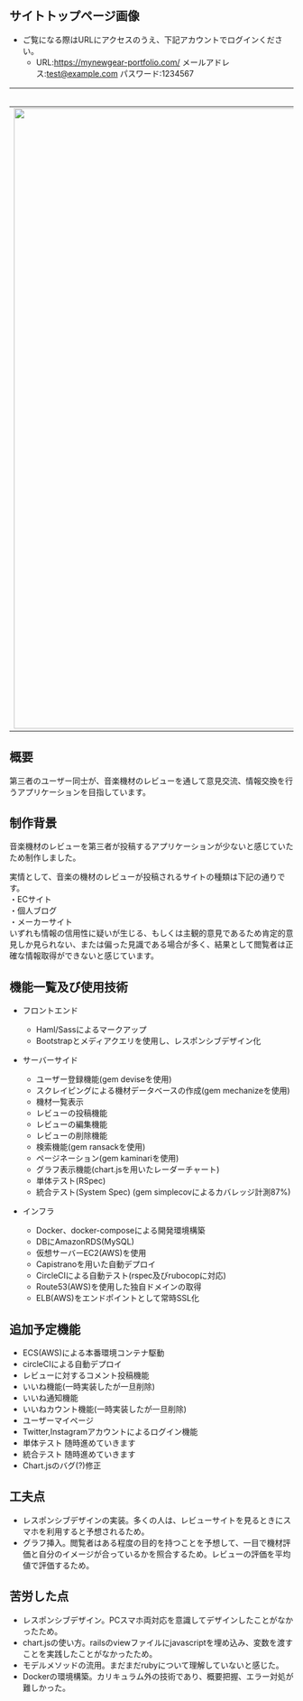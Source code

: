 ## サイトトップページ画像
* ご覧になる際はURLにアクセスのうえ、下記アカウントでログインください。
  * URL:https://mynewgear-portfolio.com/ メールアドレス:test@example.com      パスワード:1234567  
  
|PCサイズ|iPadサイズ|iPhoneサイズ|
|---|---|---|
|<img width="1100" src="https://i.gyazo.com/11582041f79f97be303cf36647b7b703.jpg">|<img width="600"  src="https://i.gyazo.com/db4948a05ea895277af0a0a822169aff.png">|<img width="400" src="https://i.gyazo.com/e4d4f890ac69e57e097b505952c0e597.png">

## 概要  
第三者のユーザー同士が、音楽機材のレビューを通して意見交流、情報交換を行うアプリケーションを目指しています。

## 制作背景
音楽機材のレビューを第三者が投稿するアプリケーションが少ないと感じていたため制作しました。

実情として、音楽の機材のレビューが投稿されるサイトの種類は下記の通りです。  
・ECサイト  
・個人ブログ  
・メーカーサイト  
いずれも情報の信用性に疑いが生じる、もしくは主観的意見であるため肯定的意見しか見られない、または偏った見識である場合が多く、結果として閲覧者は正確な情報取得ができないと感じています。


## 機能一覧及び使用技術
* フロントエンド
  * Haml/Sassによるマークアップ
  * Bootstrapとメディアクエリを使用し、レスポンシブデザイン化
  
* サーバーサイド
  * ユーザー登録機能(gem deviseを使用)
  * スクレイピングによる機材データベースの作成(gem mechanizeを使用)
  * 機材一覧表示
  * レビューの投稿機能
  * レビューの編集機能
  * レビューの削除機能
  * 検索機能(gem ransackを使用)
  * ページネーション(gem kaminariを使用)
  * グラフ表示機能(chart.jsを用いたレーダーチャート)
  * 単体テスト(RSpec)
  * 統合テスト(System Spec) (gem simplecovによるカバレッジ計測87%)
  
* インフラ  
  * Docker、docker-composeによる開発環境構築
  * DBにAmazonRDS(MySQL)
  * 仮想サーバーEC2(AWS)を使用
  * Capistranoを用いた自動デプロイ
  * CircleCIによる自動テスト(rspec及びrubocopに対応)
  * Route53(AWS)を使用した独自ドメインの取得
  * ELB(AWS)をエンドポイントとして常時SSL化

## 追加予定機能
* ECS(AWS)による本番環境コンテナ駆動
* circleCIによる自動デプロイ
* レビューに対するコメント投稿機能
* いいね機能(一時実装したが一旦削除)
* いいね通知機能
* いいねカウント機能(一時実装したが一旦削除)
* ユーザーマイページ
* Twitter,Instagramアカウントによるログイン機能
* 単体テスト 随時進めていきます
* 統合テスト 随時進めていきます
* Chart.jsのバグ(?)修正

## 工夫点
* レスポンシブデザインの実装。多くの人は、レビューサイトを見るときにスマホを利用すると予想されるため。
* グラフ挿入。閲覧者はある程度の目的を持つことを予想して、一目で機材評価と自分のイメージが合っているかを照合するため。レビューの評価を平均値で評価するため。

## 苦労した点
* レスポンシブデザイン。PCスマホ両対応を意識してデザインしたことがなかったため。
* chart.jsの使い方。railsのviewファイルにjavascriptを埋め込み、変数を渡すことを実践したことがなかったため。
* モデルメソッドの流用。まだまだrubyについて理解していないと感じた。
* Dockerの環境構築。カリキュラム外の技術であり、概要把握、エラー対処が難しかった。
